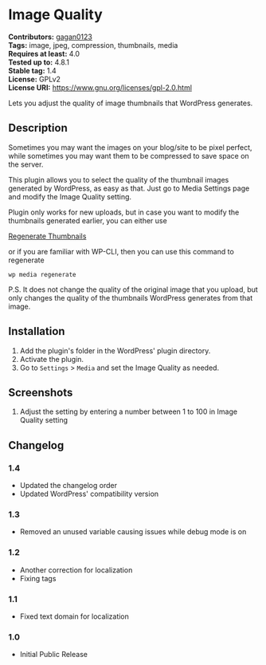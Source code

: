 # Image Quality #
**Contributors:** [gagan0123](https://profiles.wordpress.org/gagan0123)  
**Tags:** image, jpeg, compression, thumbnails, media  
**Requires at least:** 4.0  
**Tested up to:** 4.8.1  
**Stable tag:** 1.4  
**License:** GPLv2  
**License URI:** https://www.gnu.org/licenses/gpl-2.0.html  

Lets you adjust the quality of image thumbnails that WordPress generates.

## Description ##

Sometimes you may want the images on your blog/site to be pixel perfect, while sometimes you may want them to be compressed to save space on the server.

This plugin allows you to select the quality of the thumbnail images generated by WordPress, as easy as that. Just go to Media Settings page and modify the Image Quality setting.

Plugin only works for new uploads, but in case you want to modify the thumbnails generated earlier, you can either use

[Regenerate Thumbnails](https://wordpress.org/plugins/regenerate-thumbnails/)

or if you are familiar with WP-CLI, then you can use this command to regenerate

`wp media regenerate`

P.S. It does not change the quality of the original image that you upload, 
but only changes the quality of the thumbnails WordPress generates from that image.

## Installation ##
1. Add the plugin's folder in the WordPress' plugin directory.
1. Activate the plugin.
1. Go to `Settings` > `Media` and set the Image Quality as needed.

## Screenshots ##
1. Adjust the setting by entering a number between 1 to 100 in Image Quality setting

## Changelog ##

### 1.4 ###
* Updated the changelog order
* Updated WordPress' compatibility version

### 1.3 ###
* Removed an unused variable causing issues while debug mode is on

### 1.2 ###
* Another correction for localization
* Fixing tags

### 1.1 ###
* Fixed text domain for localization

### 1.0 ###
* Initial Public Release
